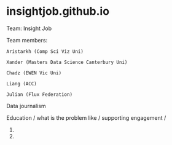 # insightjob.github.io


Team: Insight Job

Team members: 

	Aristarkh (Comp Sci Viz Uni)
	
	Xander (Masters Data Science Canterbury Uni)
	
	Chadz (EWEN Vic Uni)
	
	Liang (ACC)
	
	Julian (Flux Federation)



Data journalism

Education / what is the problem like / supporting engagement / 

1)

2)

